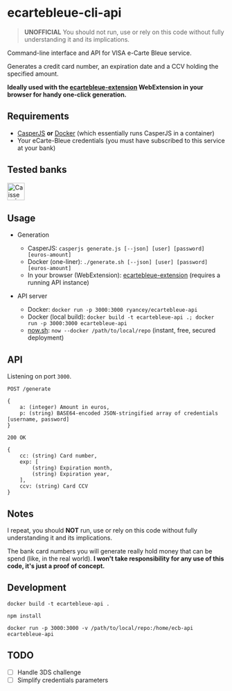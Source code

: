# ecartebleue-cli-api

> **UNOFFICIAL** You should not run, use or rely on this code without fully understanding it and its implications.

Command-line interface and API for VISA e-Carte Bleue service.

Generates a credit card number, an expiration date and a CCV holding the specified amount.

**Ideally used with the [ecartebleue-extension](https://github.com/raphaelyancey/ecartebleue-extension) WebExtension in your browser for handy one-click generation.**

## Requirements

- [CasperJS](http://docs.casperjs.org/en/latest/installation.html) **or** [Docker](https://www.docker.com/community-edition#/download) (which essentially runs CasperJS in a container)
- Your eCarte-Bleue credentials (you must have subscribed to this service at your bank)

## Tested banks

<img src="https://i.imgur.com/F5df75E.jpg" width="40px" alt="Caisse d'Épargne" />

## Usage

- Generation
  - CasperJS: `casperjs generate.js [--json] [user] [password] [euros-amount]`
  - Docker (one-liner): `./generate.sh [--json] [user] [password] [euros-amount]`
  - In your browser (WebExtension): [ecartebleue-extension](https://github.com/raphaelyancey/ecartebleue-extension) (requires a running API instance)

- API server
  - Docker: `docker run -p 3000:3000 ryancey/ecartebleue-api`
  - Docker (local build): `docker build -t ecartebleue-api .; docker run -p 3000:3000 ecartebleue-api`
  - [now.sh](https://zeit.co/now): `now --docker /path/to/local/repo` (instant, free, secured deployment)

## API

Listening on port `3000`.

`POST /generate`
```
{
    a: (integer) Amount in euros,
    p: (string) BASE64-encoded JSON-stringified array of credentials [username, password]
}
```

`200 OK`
```
{
    cc: (string) Card number,
    exp: [
        (string) Expiration month,
        (string) Expiration year,
    ],
    ccv: (string) Card CCV
}
```

## Notes

I repeat, you should **NOT** run, use or rely on this code without fully understanding it and its implications.

The bank card numbers you will generate really hold money that can be spend (like, in the real world). **I won't take responsibility for any use of this code, it's just a proof of concept.**

## Development

`docker build -t ecartebleue-api .`

`npm install`

`docker run -p 3000:3000 -v /path/to/local/repo:/home/ecb-api ecartebleue-api`

## TODO

- [ ] Handle 3DS challenge
- [ ] Simplify credentials parameters
